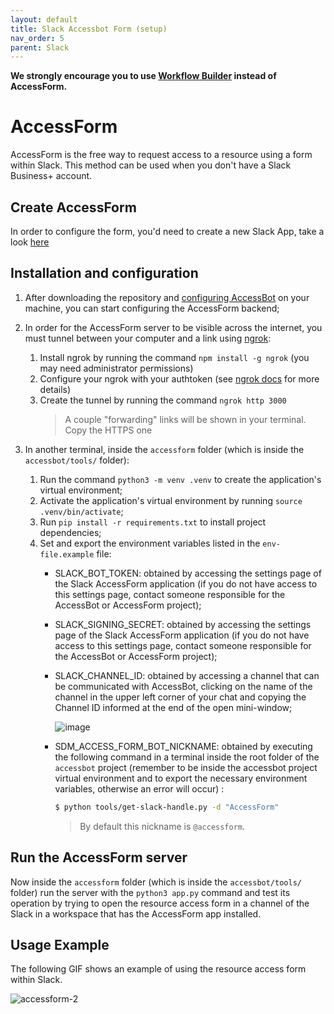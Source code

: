 ```yaml
---
layout: default
title: Slack Accessbot Form (setup) 
nav_order: 5
parent: Slack
---
```

**We strongly encourage you to use [Workflow Builder](https://slack.com/help/articles/360035692513-Guide-to-Workflow-Builder) instead of AccessForm.**

# AccessForm

AccessForm is the free way to request access to a resource using a form within Slack. This method can be used when you don't have a Slack Business+ account.

## Create AccessForm

In order to configure the form, you'd need to create a new Slack App, take a look [here](../../tools/accessform/accessform-manifest.yaml)

## Installation and configuration

1. After downloading the repository and [configuring AccessBot](https://github.com/strongdm/accessbot) on your machine, you can start configuring the AccessForm backend;
2. In order for the AccessForm server to be visible across the internet, you must tunnel between your computer and a link using [ngrok](https://ngrok.com):
    1. Install ngrok by running the command `npm install -g ngrok` (you may need administrator permissions)
    2. Configure your ngrok with your authtoken (see [ngrok docs](https://ngrok.com/docs/getting-started) for more details)
    3. Create the tunnel by running the command `ngrok http 3000`
        > A couple "forwarding" links will be shown in your terminal. Copy the HTTPS one

3. In another terminal, inside the `accessform` folder (which is inside the `accessbot/tools/` folder):
    1. Run the command `python3 -m venv .venv` to create the application's virtual environment;
    2. Activate the application's virtual environment by running `source .venv/bin/activate`;
    3. Run `pip install -r requirements.txt` to install project dependencies;
    4. Set and export the environment variables listed in the `env-file.example` file:
        - SLACK_BOT_TOKEN: obtained by accessing the settings page of the Slack AccessForm application (if you do not have access to this settings page, contact someone responsible for the AccessBot or AccessForm project);
        - SLACK_SIGNING_SECRET: obtained by accessing the settings page of the Slack AccessForm application (if you do not have access to this settings page, contact someone responsible for the AccessBot or AccessForm project);
        - SLACK_CHANNEL_ID: obtained by accessing a channel that can be communicated with AccessBot, clicking on the name of the channel in the upper left corner of your chat and copying the Channel ID informed at the end of the open mini-window;

            ![image](https://user-images.githubusercontent.com/49795183/163469393-c110df8c-10d8-4e11-9827-3f2fe73e5e23.png)

        - SDM_ACCESS_FORM_BOT_NICKNAME: obtained by executing the following command in a terminal inside the root folder of the `accessbot` project (remember to be inside the accessbot project virtual environment and to export the necessary environment variables, otherwise an error will occur) :
            
            ```bash
            $ python tools/get-slack-handle.py -d "AccessForm"
            ```
            > By default this nickname is `@accessform`.

## Run the AccessForm server 

Now inside the `accessform` folder (which is inside the `accessbot/tools/` folder) run the server with the `python3 app.py` command and test its operation by trying to open the resource access form in a channel of the Slack in a workspace that has the AccessForm app installed.

## Usage Example

The following GIF shows an example of using the resource access form within Slack.

![accessform-2](https://user-images.githubusercontent.com/49795183/163470488-ec502e31-6b54-4f0b-93f4-9c42acdbec46.gif)

